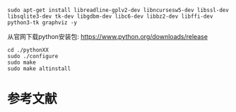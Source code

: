 

```
sudo apt-get install libreadline-gplv2-dev libncursesw5-dev libssl-dev libsqlite3-dev tk-dev libgdbm-dev libc6-dev libbz2-dev libffi-dev python3-tk graphviz -y

```

从官网下载python安装包:  https://www.python.org/downloads/release

```
cd ./pythonXX
sudo ./configure
sudo make
sudo make altinstall
```



# 参考文献 #